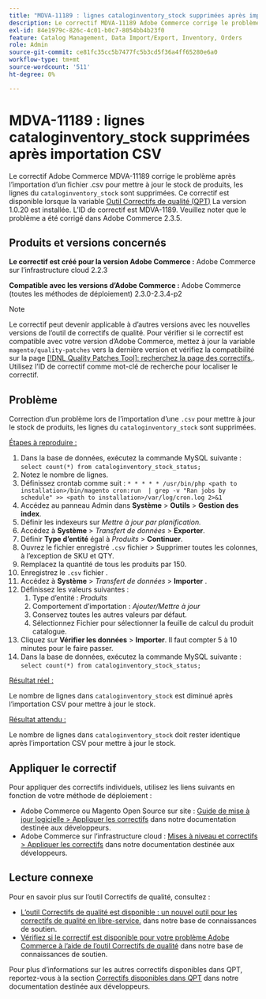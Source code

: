 ```yaml
---
title: "MDVA-11189 : lignes cataloginventory_stock supprimées après importation CSV"
description: Le correctif MDVA-11189 Adobe Commerce corrige le problème après l’importation d’un fichier .csv pour mettre à jour le stock de produits, les lignes de la table `cataloginventory_stock` sont supprimées. Ce correctif est disponible lorsque l’[outil de correctifs de qualité (QPT)](/help/announcements/adobe-commerce-announcements/magento-quality-patches-released-new-tool-to-self-serve-quality-patches.md) 1.0.20 est installé. L’ID de correctif est MDVA-1189. Veuillez noter que le problème a été corrigé dans Adobe Commerce 2.3.5.
exl-id: 84e1979c-826c-4c01-b0c7-8054bb4b23f0
feature: Catalog Management, Data Import/Export, Inventory, Orders
role: Admin
source-git-commit: ce81fc35cc5b7477fc5b3cd5f36a4ff65280e6a0
workflow-type: tm+mt
source-wordcount: '511'
ht-degree: 0%

---
```


# MDVA-11189 : lignes cataloginventory_stock supprimées après importation CSV

Le correctif Adobe Commerce MDVA-11189 corrige le problème après l’importation d’un fichier .csv pour mettre à jour le stock de produits, les lignes du `cataloginventory_stock` sont supprimées. Ce correctif est disponible lorsque la variable [Outil Correctifs de qualité (QPT)](/help/announcements/adobe-commerce-announcements/magento-quality-patches-released-new-tool-to-self-serve-quality-patches.md) La version 1.0.20 est installée. L’ID de correctif est MDVA-1189. Veuillez noter que le problème a été corrigé dans Adobe Commerce 2.3.5.

## Produits et versions concernés

**Le correctif est créé pour la version Adobe Commerce :** Adobe Commerce sur l’infrastructure cloud 2.2.3

**Compatible avec les versions d’Adobe Commerce :** Adobe Commerce (toutes les méthodes de déploiement) 2.3.0-2.3.4-p2

>[!NOTE]
>
>Le correctif peut devenir applicable à d’autres versions avec les nouvelles versions de l’outil de correctifs de qualité. Pour vérifier si le correctif est compatible avec votre version d’Adobe Commerce, mettez à jour la variable `magento/quality-patches` vers la dernière version et vérifiez la compatibilité sur la page [[!DNL Quality Patches Tool]: recherchez la page des correctifs.](https://devdocs.magento.com/quality-patches/tool.html#patch-grid). Utilisez l’ID de correctif comme mot-clé de recherche pour localiser le correctif.

## Problème

Correction d’un problème lors de l’importation d’une `.csv` pour mettre à jour le stock de produits, les lignes du `cataloginventory_stock` sont supprimées.

<u>Étapes à reproduire :</u>

1. Dans la base de données, exécutez la commande MySQL suivante : `select count(*) from cataloginventory_stock_status;`
1. Notez le nombre de lignes.
1. Définissez crontab comme suit : `* * * * * /usr/bin/php <path to installation>/bin/magento cron:run  | grep -v "Ran jobs by schedule" >> <path to installation>/var/log/cron.log 2>&1`
1. Accédez au panneau Admin dans **Système** > **Outils** > **Gestion des index**.
1. Définir les indexeurs sur *Mettre à jour par planification.*
1. Accédez à **Système** > *Transfert de données* > **Exporter**.
1. Définir **Type d’entité** égal à *Produits* > **Continuer**.
1. Ouvrez le fichier enregistré `.csv` fichier > Supprimer toutes les colonnes, à l’exception de SKU et QTY.
1. Remplacez la quantité de tous les produits par 150.
1. Enregistrez le `.csv` fichier .
1. Accédez à **Système** > *Transfert de données* > **Importer** .
1. Définissez les valeurs suivantes :
   1. Type d’entité : *Produits*
   1. Comportement d’importation : *Ajouter/Mettre à jour*
   1. Conservez toutes les autres valeurs par défaut.
   1. Sélectionnez Fichier pour sélectionner la feuille de calcul du produit catalogue.
1. Cliquez sur **Vérifier les données** > **Importer**. Il faut compter 5 à 10 minutes pour le faire passer.
1. Dans la base de données, exécutez la commande MySQL suivante :
   `select count(*) from cataloginventory_stock_status;`

<u>Résultat réel :</u>

Le nombre de lignes dans `cataloginventory_stock` est diminué après l’importation CSV pour mettre à jour le stock.

<u>Résultat attendu :</u>

Le nombre de lignes dans `cataloginventory_stock` doit rester identique après l’importation CSV pour mettre à jour le stock.

## Appliquer le correctif

Pour appliquer des correctifs individuels, utilisez les liens suivants en fonction de votre méthode de déploiement :

* Adobe Commerce ou Magento Open Source sur site : [Guide de mise à jour logicielle > Appliquer les correctifs](https://devdocs.magento.com/guides/v2.4/comp-mgr/patching/mqp.html) dans notre documentation destinée aux développeurs.
* Adobe Commerce sur l’infrastructure cloud : [Mises à niveau et correctifs > Appliquer les correctifs](https://devdocs.magento.com/cloud/project/project-patch.html) dans notre documentation destinée aux développeurs.

## Lecture connexe

Pour en savoir plus sur l’outil Correctifs de qualité, consultez :

* [L’outil Correctifs de qualité est disponible : un nouvel outil pour les correctifs de qualité en libre-service.](/help/announcements/adobe-commerce-announcements/magento-quality-patches-released-new-tool-to-self-serve-quality-patches.md) dans notre base de connaissances de soutien.
* [Vérifiez si le correctif est disponible pour votre problème Adobe Commerce à l’aide de l’outil Correctifs de qualité](/help/support-tools/patches-available-in-qpt-tool/check-patch-for-magento-issue-with-magento-quality-patches.md) dans notre base de connaissances de soutien.

Pour plus d’informations sur les autres correctifs disponibles dans QPT, reportez-vous à la section [Correctifs disponibles dans QPT](https://devdocs.magento.com/quality-patches/tool.html#patch-grid) dans notre documentation destinée aux développeurs.
